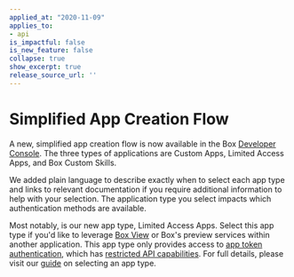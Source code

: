 ```yaml
---
applied_at: "2020-11-09"
applies_to: 
- api
is_impactful: false
is_new_feature: false
collapse: true
show_excerpt: true
release_source_url: ''
---
```


# Simplified App Creation Flow

A new, simplified app creation flow is now available in the Box
[Developer Console](https://app.box.com/developers/console). The three
types of applications are Custom Apps, Limited Access Apps, and Box Custom
Skills. 

We added plain language to describe exactly when to select each 
app type and links to relevant documentation if you require additional
information to help with your selection. The application type you select impacts
which authentication methods are available. 

Most notably, is our new app type, Limited Access Apps. Select this app type if
you'd like to leverage [Box View](g://embed/box-view/) or Box's preview services
within another application. This app type only provides access to
[app token authentication](g://authentication/app-token/), which has
[restricted API capabilities](g://authentication/app-token/endpoints/).
For full details, please visit our [guide](g://applications/select/) on
selecting an app type.